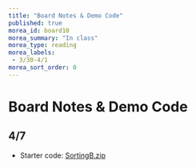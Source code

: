 ```yaml
---
title: "Board Notes & Demo Code"
published: true
morea_id: board10
morea_summary: "In class"
morea_type: reading
morea_labels:
 - 3/30-4/1
morea_sort_order: 0
---
```

# Board Notes & Demo Code

## 4/7

  * Starter code: [SortingB.zip](SortingB.zip)

<!--## 4/1: Removing code duplication
  * [Zuul-04_01.zip](Zuul-04_01.zip)

## 4/6: Adding a cellar  
  * [Zuul-04_06.zip](Zuul-04_06.zip)-->
  
<!--## 3/20: Midterm Review

Semantics of equals for primitive vs object types:

<a href="equals.jpg"><img src="equals.jpg" width="200"/></a>

Results in the following output:

<a href="equals-midterm.jpg"><img src="equals-midterm.jpg" width="400"/></a>

Manual walk through of the for loop:

<a href="loop-midterm.jpg"><img src="loop-midterm.jpg" width="200"/></a>-->
